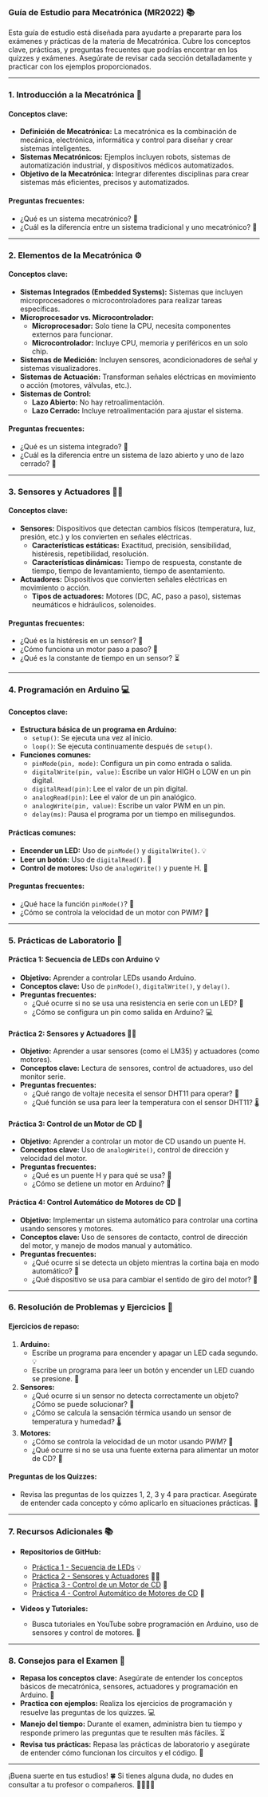### Guía de Estudio para Mecatrónica (MR2022) 📚

Esta guía de estudio está diseñada para ayudarte a prepararte para los exámenes y prácticas de la materia de Mecatrónica. Cubre los conceptos clave, prácticas, y preguntas frecuentes que podrías encontrar en los quizzes y exámenes. Asegúrate de revisar cada sección detalladamente y practicar con los ejemplos proporcionados.

---

### **1. Introducción a la Mecatrónica** 🤖

#### **Conceptos clave:**
- **Definición de Mecatrónica:** La mecatrónica es la combinación de mecánica, electrónica, informática y control para diseñar y crear sistemas inteligentes.
- **Sistemas Mecatrónicos:** Ejemplos incluyen robots, sistemas de automatización industrial, y dispositivos médicos automatizados.
- **Objetivo de la Mecatrónica:** Integrar diferentes disciplinas para crear sistemas más eficientes, precisos y automatizados.

#### **Preguntas frecuentes:**
- ¿Qué es un sistema mecatrónico? 🤔
- ¿Cuál es la diferencia entre un sistema tradicional y uno mecatrónico? 🔄

---

### **2. Elementos de la Mecatrónica** ⚙️

#### **Conceptos clave:**
- **Sistemas Integrados (Embedded Systems):** Sistemas que incluyen microprocesadores o microcontroladores para realizar tareas específicas.
- **Microprocesador vs. Microcontrolador:** 
  - **Microprocesador:** Solo tiene la CPU, necesita componentes externos para funcionar.
  - **Microcontrolador:** Incluye CPU, memoria y periféricos en un solo chip.
- **Sistemas de Medición:** Incluyen sensores, acondicionadores de señal y sistemas visualizadores.
- **Sistemas de Actuación:** Transforman señales eléctricas en movimiento o acción (motores, válvulas, etc.).
- **Sistemas de Control:** 
  - **Lazo Abierto:** No hay retroalimentación.
  - **Lazo Cerrado:** Incluye retroalimentación para ajustar el sistema.

#### **Preguntas frecuentes:**
- ¿Qué es un sistema integrado? 🤖
- ¿Cuál es la diferencia entre un sistema de lazo abierto y uno de lazo cerrado? 🔄

---

### **3. Sensores y Actuadores** 📡🔧

#### **Conceptos clave:**
- **Sensores:** Dispositivos que detectan cambios físicos (temperatura, luz, presión, etc.) y los convierten en señales eléctricas.
  - **Características estáticas:** Exactitud, precisión, sensibilidad, histéresis, repetibilidad, resolución.
  - **Características dinámicas:** Tiempo de respuesta, constante de tiempo, tiempo de levantamiento, tiempo de asentamiento.
- **Actuadores:** Dispositivos que convierten señales eléctricas en movimiento o acción.
  - **Tipos de actuadores:** Motores (DC, AC, paso a paso), sistemas neumáticos e hidráulicos, solenoides.

#### **Preguntas frecuentes:**
- ¿Qué es la histéresis en un sensor? 🔄
- ¿Cómo funciona un motor paso a paso? 🚗
- ¿Qué es la constante de tiempo en un sensor? ⏳

---

### **4. Programación en Arduino** 💻

#### **Conceptos clave:**
- **Estructura básica de un programa en Arduino:**
  - `setup()`: Se ejecuta una vez al inicio.
  - `loop()`: Se ejecuta continuamente después de `setup()`.
- **Funciones comunes:**
  - `pinMode(pin, mode)`: Configura un pin como entrada o salida.
  - `digitalWrite(pin, value)`: Escribe un valor HIGH o LOW en un pin digital.
  - `digitalRead(pin)`: Lee el valor de un pin digital.
  - `analogRead(pin)`: Lee el valor de un pin analógico.
  - `analogWrite(pin, value)`: Escribe un valor PWM en un pin.
  - `delay(ms)`: Pausa el programa por un tiempo en milisegundos.

#### **Prácticas comunes:**
- **Encender un LED:** Uso de `pinMode()` y `digitalWrite()`. 💡
- **Leer un botón:** Uso de `digitalRead()`. 🔘
- **Control de motores:** Uso de `analogWrite()` y puente H. 🚗

#### **Preguntas frecuentes:**
- ¿Qué hace la función `pinMode()`? 🤔
- ¿Cómo se controla la velocidad de un motor con PWM? 🚗

---

### **5. Prácticas de Laboratorio** 🧪

#### **Práctica 1: Secuencia de LEDs con Arduino** 💡
- **Objetivo:** Aprender a controlar LEDs usando Arduino.
- **Conceptos clave:** Uso de `pinMode()`, `digitalWrite()`, y `delay()`.
- **Preguntas frecuentes:**
  - ¿Qué ocurre si no se usa una resistencia en serie con un LED? 🔌
  - ¿Cómo se configura un pin como salida en Arduino? 💻

#### **Práctica 2: Sensores y Actuadores** 📡🔧
- **Objetivo:** Aprender a usar sensores (como el LM35) y actuadores (como motores).
- **Conceptos clave:** Lectura de sensores, control de actuadores, uso del monitor serie.
- **Preguntas frecuentes:**
  - ¿Qué rango de voltaje necesita el sensor DHT11 para operar? 🔋
  - ¿Qué función se usa para leer la temperatura con el sensor DHT11? 🌡️

#### **Práctica 3: Control de un Motor de CD** 🚗
- **Objetivo:** Aprender a controlar un motor de CD usando un puente H.
- **Conceptos clave:** Uso de `analogWrite()`, control de dirección y velocidad del motor.
- **Preguntas frecuentes:**
  - ¿Qué es un puente H y para qué se usa? 🌉
  - ¿Cómo se detiene un motor en Arduino? 🛑

#### **Práctica 4: Control Automático de Motores de CD** 🤖
- **Objetivo:** Implementar un sistema automático para controlar una cortina usando sensores y motores.
- **Conceptos clave:** Uso de sensores de contacto, control de dirección del motor, y manejo de modos manual y automático.
- **Preguntas frecuentes:**
  - ¿Qué ocurre si se detecta un objeto mientras la cortina baja en modo automático? 🚧
  - ¿Qué dispositivo se usa para cambiar el sentido de giro del motor? 🔄

---

### **6. Resolución de Problemas y Ejercicios** 🧠

#### **Ejercicios de repaso:**
1. **Arduino:**
   - Escribe un programa para encender y apagar un LED cada segundo. 💡
   - Escribe un programa para leer un botón y encender un LED cuando se presione. 🔘
2. **Sensores:**
   - ¿Qué ocurre si un sensor no detecta correctamente un objeto? ¿Cómo se puede solucionar? 🤔
   - ¿Cómo se calcula la sensación térmica usando un sensor de temperatura y humedad? 🌡️
3. **Motores:**
   - ¿Cómo se controla la velocidad de un motor usando PWM? 🚗
   - ¿Qué ocurre si no se usa una fuente externa para alimentar un motor de CD? 🔋

#### **Preguntas de los Quizzes:**
- Revisa las preguntas de los quizzes 1, 2, 3 y 4 para practicar. Asegúrate de entender cada concepto y cómo aplicarlo en situaciones prácticas. 📝

---

### **7. Recursos Adicionales** 📚

- **Repositorios de GitHub:**
  - [Práctica 1 - Secuencia de LEDs](https://github.com/AtoanyTec/UFs/blob/main/MR2022/FJ2025/Arduino/Pr%C3%A1ctica%201/Pr%C3%A1ctica%201%20-%20Secuencia%20de%20LEDs%20con%20Arduino.pdf) 💡
  - [Práctica 2 - Sensores y Actuadores](https://github.com/AtoanyTec/UFs/blob/main/MR2022/FJ2025/Arduino/Pr%C3%A1ctica%202/Pr%C3%A1ctica%202%20-%20Sensores%20y%20Actuadores.pdf) 📡🔧
  - [Práctica 3 - Control de un Motor de CD](https://github.com/AtoanyTec/UFs/blob/main/MR2022/FJ2025/Arduino/Pr%C3%A1ctica%203/Pr%C3%A1ctica%203%20-%20Control%20de%20un%20Motor%20de%20CD.pdf) 🚗
  - [Práctica 4 - Control Automático de Motores de CD](https://github.com/AtoanyTec/UFs/blob/main/MR2022/FJ2025/Arduino/Pr%C3%A1ctica%204/Pr%C3%A1ctica%204%20-%20Control%20Autom%C3%A1tico%20de%20Motores%20de%20CD.pdf) 🤖

- **Videos y Tutoriales:**
  - Busca tutoriales en YouTube sobre programación en Arduino, uso de sensores y control de motores. 🎥

---

### **8. Consejos para el Examen** 📝

- **Repasa los conceptos clave:** Asegúrate de entender los conceptos básicos de mecatrónica, sensores, actuadores y programación en Arduino. 🧠
- **Practica con ejemplos:** Realiza los ejercicios de programación y resuelve las preguntas de los quizzes. 💻
- **Manejo del tiempo:** Durante el examen, administra bien tu tiempo y responde primero las preguntas que te resulten más fáciles. ⏳
- **Revisa tus prácticas:** Repasa las prácticas de laboratorio y asegúrate de entender cómo funcionan los circuitos y el código. 🔧

---

¡Buena suerte en tus estudios! 🍀 Si tienes alguna duda, no dudes en consultar a tu profesor o compañeros. 👨‍🏫👩‍🎓
